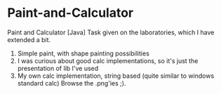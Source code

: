 # Paint-and-Calculator
Paint and Calculator [Java]
Task given on the laboratories, which I have extended a bit.
1. Simple paint, with shape painting possibilities
2. I was curious about good calc implementations, so it's just the presentation of lib I've used
3. My own calc implementation, string based (quite similar to windows standard calc)
Browse the .png'ies ;).
